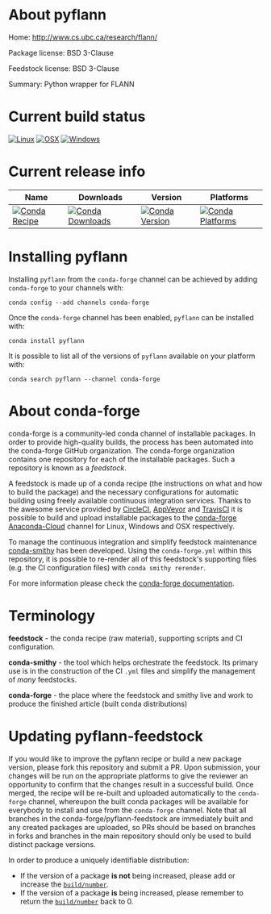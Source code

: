 About pyflann
=============

Home: http://www.cs.ubc.ca/research/flann/

Package license: BSD 3-Clause

Feedstock license: BSD 3-Clause

Summary: Python wrapper for FLANN



Current build status
====================

[![Linux](https://img.shields.io/circleci/project/github/conda-forge/pyflann-feedstock/master.svg?label=Linux)](https://circleci.com/gh/conda-forge/pyflann-feedstock)
[![OSX](https://img.shields.io/travis/conda-forge/pyflann-feedstock/master.svg?label=macOS)](https://travis-ci.org/conda-forge/pyflann-feedstock)
[![Windows](https://img.shields.io/appveyor/ci/conda-forge/pyflann-feedstock/master.svg?label=Windows)](https://ci.appveyor.com/project/conda-forge/pyflann-feedstock/branch/master)

Current release info
====================

| Name | Downloads | Version | Platforms |
| --- | --- | --- | --- |
| [![Conda Recipe](https://img.shields.io/badge/recipe-pyflann-green.svg)](https://anaconda.org/conda-forge/pyflann) | [![Conda Downloads](https://img.shields.io/conda/dn/conda-forge/pyflann.svg)](https://anaconda.org/conda-forge/pyflann) | [![Conda Version](https://img.shields.io/conda/vn/conda-forge/pyflann.svg)](https://anaconda.org/conda-forge/pyflann) | [![Conda Platforms](https://img.shields.io/conda/pn/conda-forge/pyflann.svg)](https://anaconda.org/conda-forge/pyflann) |

Installing pyflann
==================

Installing `pyflann` from the `conda-forge` channel can be achieved by adding `conda-forge` to your channels with:

```
conda config --add channels conda-forge
```

Once the `conda-forge` channel has been enabled, `pyflann` can be installed with:

```
conda install pyflann
```

It is possible to list all of the versions of `pyflann` available on your platform with:

```
conda search pyflann --channel conda-forge
```


About conda-forge
=================

conda-forge is a community-led conda channel of installable packages.
In order to provide high-quality builds, the process has been automated into the
conda-forge GitHub organization. The conda-forge organization contains one repository
for each of the installable packages. Such a repository is known as a *feedstock*.

A feedstock is made up of a conda recipe (the instructions on what and how to build
the package) and the necessary configurations for automatic building using freely
available continuous integration services. Thanks to the awesome service provided by
[CircleCI](https://circleci.com/), [AppVeyor](http://www.appveyor.com/)
and [TravisCI](https://travis-ci.org/) it is possible to build and upload installable
packages to the [conda-forge](https://anaconda.org/conda-forge)
[Anaconda-Cloud](http://docs.anaconda.org/) channel for Linux, Windows and OSX respectively.

To manage the continuous integration and simplify feedstock maintenance
[conda-smithy](http://github.com/conda-forge/conda-smithy) has been developed.
Using the ``conda-forge.yml`` within this repository, it is possible to re-render all of
this feedstock's supporting files (e.g. the CI configuration files) with ``conda smithy rerender``.

For more information please check the [conda-forge documentation](https://conda-forge.org/docs/).

Terminology
===========

**feedstock** - the conda recipe (raw material), supporting scripts and CI configuration.

**conda-smithy** - the tool which helps orchestrate the feedstock.
                   Its primary use is in the construction of the CI ``.yml`` files
                   and simplify the management of *many* feedstocks.

**conda-forge** - the place where the feedstock and smithy live and work to
                  produce the finished article (built conda distributions)


Updating pyflann-feedstock
==========================

If you would like to improve the pyflann recipe or build a new
package version, please fork this repository and submit a PR. Upon submission,
your changes will be run on the appropriate platforms to give the reviewer an
opportunity to confirm that the changes result in a successful build. Once
merged, the recipe will be re-built and uploaded automatically to the
`conda-forge` channel, whereupon the built conda packages will be available for
everybody to install and use from the `conda-forge` channel.
Note that all branches in the conda-forge/pyflann-feedstock are
immediately built and any created packages are uploaded, so PRs should be based
on branches in forks and branches in the main repository should only be used to
build distinct package versions.

In order to produce a uniquely identifiable distribution:
 * If the version of a package **is not** being increased, please add or increase
   the [``build/number``](http://conda.pydata.org/docs/building/meta-yaml.html#build-number-and-string).
 * If the version of a package **is** being increased, please remember to return
   the [``build/number``](http://conda.pydata.org/docs/building/meta-yaml.html#build-number-and-string)
   back to 0.
